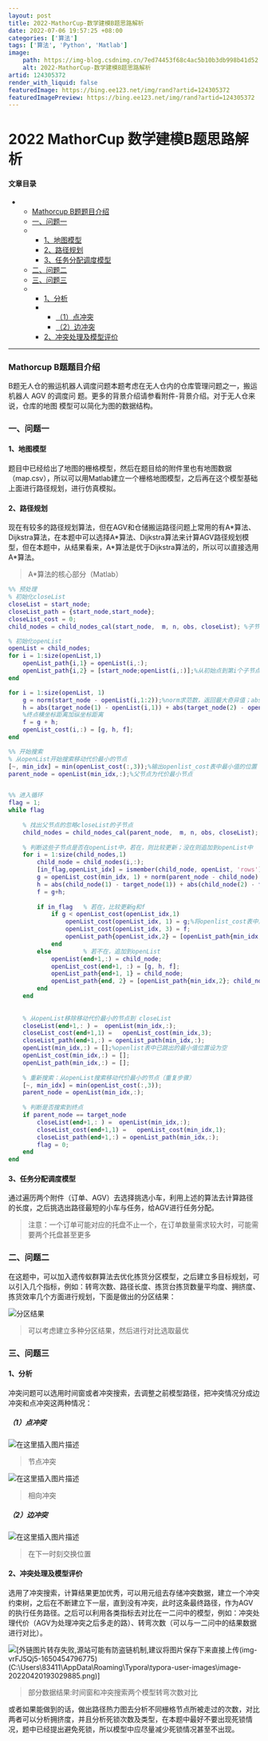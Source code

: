 ```yaml
---
layout: post
title: 2022-MathorCup-数学建模B题思路解析
date: 2022-07-06 19:57:25 +08:00
categories: ['算法']
tags: ['算法', 'Python', 'Matlab']
image:
    path: https://img-blog.csdnimg.cn/7ed74453f68c4ac5b10b3db998b41d52.png?x-oss-process=image/resize,m_fixed,h_150
    alt: 2022-MathorCup-数学建模B题思路解析
artid: 124305372
render_with_liquid: false
featuredImage: https://bing.ee123.net/img/rand?artid=124305372
featuredImagePreview: https://bing.ee123.net/img/rand?artid=124305372
---
```


# 2022 MathorCup 数学建模B题思路解析

#### 文章目录

* + [Mathorcup B题题目介绍](#Mathorcup_B_6)
  + [一、问题一](#_10)
  + - [1、地图模型](#1_12)
    - [2、路径规划](#2_16)
    - [3、任务分配调度模型](#3_106)
  + [二、问题二](#_112)
  + [三、问题三](#_122)
  + - [1、分析](#1_124)
    - * [（1）点冲突](#1_128)
      * [（2）边冲突](#2_140)
    - [2、冲突处理及模型评价](#2_147)

---

### Mathorcup B题题目介绍

​ B题无人仓的搬运机器人调度问题本题考虑在无人仓内的仓库管理问题之一，搬运机器人 AGV 的调度问 题。更多的背景介绍请参看附件-背景介绍。对于无人仓来说，仓库的地图 模型可以简化为图的数据结构。

### 一、问题一

#### 1、地图模型

​ 题目中已经给出了地图的栅格模型，然后在题目给的附件里也有地图数据（map.csv），所以可以用Matlab建立一个栅格地图模型，之后再在这个模型基础上面进行路径规划，进行仿真模拟。

#### 2、路径规划

​ 现在有较多的路径规划算法，但在AGV和仓储搬运路径问题上常用的有A\*算法、Dijkstra算法，在本题中可以选择A\*算法、Dijkstra算法来计算AGV路径规划模型，但在本题中，从结果看来，A\*算法是优于Dijkstra算法的，所以可以直接选用A\*算法。

> A\*算法的核心部分（Matlab）

```matlab
%% 预处理
% 初始化closeList
closeList = start_node;
closeList_path = {start_node,start_node};
closeList_cost = 0;
child_nodes = child_nodes_cal(start_node,  m, n, obs, closeList); %子节点搜索函数 

% 初始化openList
openList = child_nodes;
for i = 1:size(openList,1)
    openList_path{i,1} = openList(i,:);
    openList_path{i,2} = [start_node;openList(i,:)];%从初始点到第i个子节点
end

for i = 1:size(openList, 1)
    g = norm(start_node - openList(i,1:2));%norm求范数，返回最大奇异值；abs求绝对值
    h = abs(target_node(1) - openList(i,1)) + abs(target_node(2) - openList(i,2));
    %终点横坐标距离加纵坐标距离
    f = g + h;
    openList_cost(i,:) = [g, h, f];
end

%% 开始搜索
% 从openList开始搜索移动代价最小的节点
[~, min_idx] = min(openList_cost(:,3));%输出openlist_cost表中最小值的位置
parent_node = openList(min_idx,:);%父节点为代价最小节点


%% 进入循环
flag = 1;
while flag   
    
    % 找出父节点的忽略closeList的子节点
    child_nodes = child_nodes_cal(parent_node,  m, n, obs, closeList); 
    
    % 判断这些子节点是否在openList中，若在，则比较更新；没在则追加到openList中
    for i = 1:size(child_nodes,1)
        child_node = child_nodes(i,:);
        [in_flag,openList_idx] = ismember(child_node, openList, 'rows');%ismember函数表示子节点在open表中则返回1，判断flag,输出此子节点在openlist表中的位置
        g = openList_cost(min_idx, 1) + norm(parent_node - child_node);%按照新父节点计算此子节点的g,h值
        h = abs(child_node(1) - target_node(1)) + abs(child_node(2) - target_node(2));
        f = g+h;
        
        if in_flag   % 若在，比较更新g和f        
            if g < openList_cost(openList_idx,1)
                openList_cost(openList_idx, 1) = g;%将openlist_cost表中第id个位置的第一个数更新为以新父节点计算的g值
                openList_cost(openList_idx, 3) = f;
                openList_path{openList_idx,2} = [openList_path{min_idx,2}; child_node];
            end
        else         % 若不在，追加到openList
            openList(end+1,:) = child_node;
            openList_cost(end+1, :) = [g, h, f];
            openList_path{end+1, 1} = child_node;
            openList_path{end, 2} = [openList_path{min_idx,2}; child_node];
        end
    end
   
    
    % 从openList移除移动代价最小的节点到 closeList
    closeList(end+1,: ) =  openList(min_idx,:);
    closeList_cost(end+1,1) =   openList_cost(min_idx,3);
    closeList_path(end+1,:) = openList_path(min_idx,:);
    openList(min_idx,:) = [];%openlist表中已跳出的最小值位置设为空
    openList_cost(min_idx,:) = [];
    openList_path(min_idx,:) = [];
 
    % 重新搜索：从openList搜索移动代价最小的节点（重复步骤）
    [~, min_idx] = min(openList_cost(:,3));
    parent_node = openList(min_idx,:);
    
    % 判断是否搜索到终点
    if parent_node == target_node
        closeList(end+1,: ) =  openList(min_idx,:);
        closeList_cost(end+1,1) =   openList_cost(min_idx,1);
        closeList_path(end+1,:) = openList_path(min_idx,:);
        flag = 0;
    end
end


```

#### 3、任务分配调度模型

​ 通过遍历两个附件（订单、AGV）去选择挑选小车，利用上述的算法去计算路径的长度，之后挑选出路径最短的小车与任务，给AGV进行任务分配。

> 注意：一个订单可能对应的托盘不止一个，在订单数量需求较大时，可能需要两个托盘甚至更多

### 二、问题二

​ 在这题中，可以加入遗传蚁群算法去优化拣货分区模型，之后建立多目标规划，可以引入几个指标，例如：转弯次数、路径长度、拣货台拣货数量平均度、拥挤度、拣货效率几个方面进行规划，下面是做出的分区结果：
  
![分区结果](https://i-blog.csdnimg.cn/blog_migrate/6b08234a62dfa92927b7c98e3a818947.png)

> 可以考虑建立多种分区结果，然后进行对比选取最优

### 三、问题三

#### 1、分析

​ 冲突问题可以选用时间窗或者冲突搜索，去调整之前模型路径，把冲突情况分成边冲突和点冲突这两种情况：

##### （1）点冲突

![在这里插入图片描述](https://i-blog.csdnimg.cn/blog_migrate/1f9b699b3b0026a71a49089f0cfaabdd.png)

> 节点冲突

![在这里插入图片描述](https://i-blog.csdnimg.cn/blog_migrate/97a519cb87589d039be537eea50d8256.png)

> 相向冲突

##### （2）边冲突

![在这里插入图片描述](https://i-blog.csdnimg.cn/blog_migrate/42cb550135dab408ac69bcee0f981d06.png)

> 在下一时刻交换位置

#### 2、冲突处理及模型评价

​ 选用了冲突搜索，计算结果更加优秀，可以用元组去存储冲突数据，建立一个冲突约束树，之后在不断建立下一层，直到没有冲突，此时这条最终路径，作为AGV的执行任务路径。之后可以利用各类指标去对比在一二问中的模型，例如：冲突处理代价（AGV为处理冲突之后多走的路）、转弯次数（可以与一二问中的结果数据进行对比）。
  
![[外链图片转存失败,源站可能有防盗链机制,建议将图片保存下来直接上传(img-vrFJ5Qj5-1650454796775)(C:\Users\83411\AppData\Roaming\Typora\typora-user-images\image-20220420193029885.png)]](https://i-blog.csdnimg.cn/blog_migrate/cdaaa7d56815a305ad89f1c94435fd0e.png)

> 部分数据结果:时间窗和冲突搜索两个模型转弯次数对比

​ 或者如果能做到的话，做出路径热力图去分析不同栅格节点所被走过的次数，对比两者可以分析拥挤度，并且分析死锁次数及类型，在本题中最好不要出现死锁情况，题中已经提出避免死锁，所以模型中应尽量减少死锁情况甚至不出现。